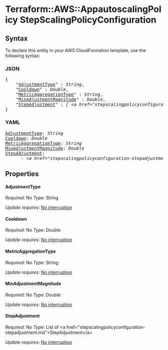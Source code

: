 # Terraform::AWS::AppautoscalingPolicy StepScalingPolicyConfiguration

## Syntax

To declare this entity in your AWS CloudFormation template, use the following syntax:

### JSON

<pre>
{
    "<a href="#adjustmenttype" title="AdjustmentType">AdjustmentType</a>" : <i>String</i>,
    "<a href="#cooldown" title="Cooldown">Cooldown</a>" : <i>Double</i>,
    "<a href="#metricaggregationtype" title="MetricAggregationType">MetricAggregationType</a>" : <i>String</i>,
    "<a href="#minadjustmentmagnitude" title="MinAdjustmentMagnitude">MinAdjustmentMagnitude</a>" : <i>Double</i>,
    "<a href="#stepadjustment" title="StepAdjustment">StepAdjustment</a>" : <i>[ &lt;a href=&#34;stepscalingpolicyconfiguration-stepadjustment.md&#34;&gt;StepAdjustment&lt;/a&gt;, ... ]</i>
}
</pre>

### YAML

<pre>
<a href="#adjustmenttype" title="AdjustmentType">AdjustmentType</a>: <i>String</i>
<a href="#cooldown" title="Cooldown">Cooldown</a>: <i>Double</i>
<a href="#metricaggregationtype" title="MetricAggregationType">MetricAggregationType</a>: <i>String</i>
<a href="#minadjustmentmagnitude" title="MinAdjustmentMagnitude">MinAdjustmentMagnitude</a>: <i>Double</i>
<a href="#stepadjustment" title="StepAdjustment">StepAdjustment</a>: <i>
      - &lt;a href=&#34;stepscalingpolicyconfiguration-stepadjustment.md&#34;&gt;StepAdjustment&lt;/a&gt;</i>
</pre>

## Properties

#### AdjustmentType

_Required_: No
_Type_: String

_Update requires_: [No interruption](https://docs.aws.amazon.com/AWSCloudFormation/latest/UserGuide/using-cfn-updating-stacks-update-behaviors.html#update-no-interrupt)

#### Cooldown

_Required_: No
_Type_: Double

_Update requires_: [No interruption](https://docs.aws.amazon.com/AWSCloudFormation/latest/UserGuide/using-cfn-updating-stacks-update-behaviors.html#update-no-interrupt)

#### MetricAggregationType

_Required_: No
_Type_: String

_Update requires_: [No interruption](https://docs.aws.amazon.com/AWSCloudFormation/latest/UserGuide/using-cfn-updating-stacks-update-behaviors.html#update-no-interrupt)

#### MinAdjustmentMagnitude

_Required_: No
_Type_: Double

_Update requires_: [No interruption](https://docs.aws.amazon.com/AWSCloudFormation/latest/UserGuide/using-cfn-updating-stacks-update-behaviors.html#update-no-interrupt)

#### StepAdjustment

_Required_: No
_Type_: List of &lt;a href=&#34;stepscalingpolicyconfiguration-stepadjustment.md&#34;&gt;StepAdjustment&lt;/a&gt;

_Update requires_: [No interruption](https://docs.aws.amazon.com/AWSCloudFormation/latest/UserGuide/using-cfn-updating-stacks-update-behaviors.html#update-no-interrupt)

